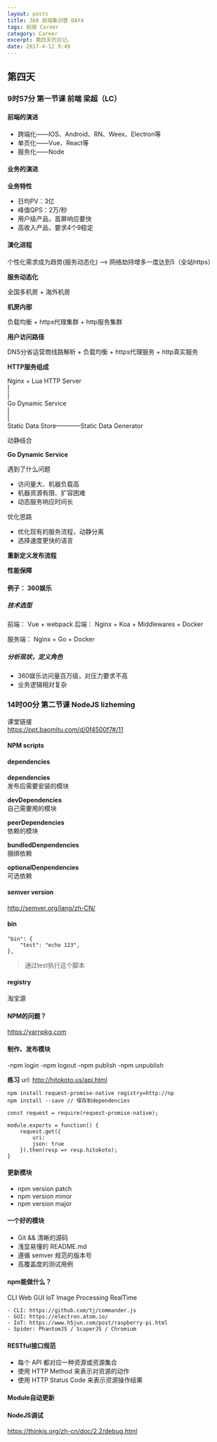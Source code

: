 ```yaml
---
layout: posts
title: 360 前端集训营 DAY4
tags: 前端 Career
category: Career
excerpt: 第四天的日记。
date: 2017-4-12 9:49
---
```


## 第四天

### 9时57分 第一节课 前端 梁超（LC）

#### 前端的演进

- 跨端化——IOS、Android、RN、Weex、Electron等
- 单页化——Vue、React等
- 服务化——Node

#### 业务的演进

**业务特性**

- 日均PV：3亿
- 峰值QPS：2万/秒
- 用户级产品，首屏响应要快
- 高收入产品，要求4个9稳定

#### 演化进程

个性化需求成为趋势(服务动态化) --> 网络劫持增多一度达到5（全站https）

**服务动态化**

全国多机房 + 海外机房

**机房内部**

负载均衡 + https代理集群 + http服务集群

**用户访问路径**

DNS分省运营商线路解析 + 负载均衡 + https代理服务 + http真实服务

**HTTP服务组成**

Nginx + Lua HTTP Server  
|  
|  
Go Dynamic Service  
|  
|  
Static Data Store————Static Data Generator

动静结合

**Go Dynamic Service**

遇到了什么问题

- 访问量大、机器负载高
- 机器资源有限、扩容困难
- 动态服务响应时间长

优化思路

- 优化现有的服务流程，动静分离
- 选择速度更快的语言

**重新定义发布流程**

**性能保障**

#### 例子： 360娱乐

##### 技术选型

前端： Vue + webpack
后端： Nginx + Koa + Middlewares + Docker

服务端：
Nginx + Go + Docker

##### 分析现状，定义角色

- 360娱乐访问量百万级，对压力要求不高
- 业务逻辑相对复杂

### 14时00分 第二节课 NodeJS lizheming

课堂链接  
https://ppt.baomitu.com/d/0f4500f7#/11

#### NPM scripts

#### dependencies

**dependencies**  
发布后需要安装的模块

**devDependencies**  
自己需要用的模块

**peerDependencies**  
依赖的模块

**bundledDenpendencies**  
捆绑依赖

**optionalDenpendencies**  
可选依赖

#### semver version

http://semver.org/lang/zh-CN/

#### bin

```
"bin": {
    "test": "echo 123",
},
```

> 通过test执行这个脚本

#### registry

淘宝源

#### NPM的问题？

https://yarnpkg.com

#### 制作、发布模块

-npm login
-npm logout
-npm publish
-npm unpublish


**练习**
url: http://hitokoto.us/api.html

```
npm install request-promise-native registry=http://np
npm install --save // 保存到dependencies
```

```
const request = require(request-promise-native);

module.exports = function() {
    request.get({
        uri:
        json: true
    }).then(resp => resp.hitokoto);
}
```

#### 更新模块

- npm version patch
- npm version minor
- npm version major

#### 一个好的模块

- Git && 清晰的源码
- 浅显易懂的 README.md
- 遵循 semver 规范的版本号
- 高覆盖度的测试用例

#### npm能做什么？

CLI
Web
GUI
loT
Image Processing
RealTime

```
- CLI: https://github.com/tj/commander.js
- GUI: https://electron.atom.io/
- IoT: https://www.h5jun.com/post/raspberry-pi.html
- Spider: PhantomJS / ScaperJS / Chromium
```

#### RESTful接口规范

- 每个 API 都对应一种资源或资源集合
- 使用 HTTP Method 来表示对资源的动作
- 使用 HTTP Status Code 来表示资源操作结果

#### Module自动更新

#### NodeJS调试

https://thinkjs.org/zh-cn/doc/2.2/debug.html